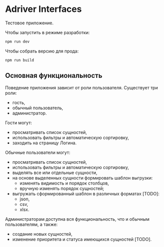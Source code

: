 # Adriver Interfaces

Тестовое приложение.

Чтобы запустить в режиме разработки:

```bash
npm run dev
```

Чтобы собрать версию для прода:

```bash
npm run build
```

## Основная функциональность

Поведение приложения зависит от роли пользователя. Существует три роли:

- гость,
- обычный пользователь,
- администратор.

Гости могут:

- просматривать список сущностей,
- использовать фильтры и автоматическую сортировку,
- заходить на страницу Логина.

Обычные пользователи могут:

- просматривать список сущностей,
- использовать фильтры и автоматическую сортировку,
- выделять все или отдельные сущности,
- на основе выделенных сущности формировать шаблон выгрузки:
  - изменять видимость и порядок столбцов,
  - вручную изменять порядок сущностей;
- выгружать сформированный шаблон в различных форматах [TODO]:
  - json,
  - csv,
  - xlsx.

Администраторам доступна вся функциональность, что и обычным пользователям, а также:

- создание новых сущностей,
- изменение приоритета и статуса имеющихся сущностей [TODO].
